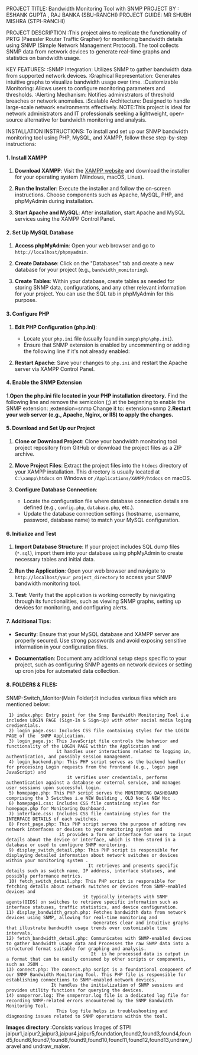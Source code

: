 PROJECT TITLE: Bandwidth Monitoring Tool with SNMP          PROJECT BY : ESHANK GUPTA , RAJ BANKA (SBU-RANCHI)                   PROJECT GUIDE: MR SHUBH MISHRA (STPI-RANCHI)

PROJECT DESCRIPTION :This project aims to replicate the functionality of PRTG (Paessler Router Traffic Grapher) for monitoring bandwidth details using SNMP (Simple Network Management Protocol). 
The tool collects SNMP data from network devices to generate real-time graphs and statistics on bandwidth usage. 

KEY FEATURES:
     :SNMP Integration: Utilizes SNMP to gather bandwidth data from supported network devices.
     :Graphical Representation: Generates intuitive graphs to visualize bandwidth usage over time.
     :Customizable Monitoring: Allows users to configure monitoring parameters and thresholds.
     :Alerting Mechanism: Notifies administrators of threshold breaches or network anomalies.
     :Scalable Architecture: Designed to handle large-scale network environments effectively.
NOTE:This project is ideal for network administrators and IT professionals seeking a lightweight, open-source alternative for bandwidth monitoring and analysis.

INSTALLATION INSTRUCTIONS:
 To install and set up our SNMP bandwidth monitoring tool using PHP, MySQL, and XAMPP, follow these step-by-step instructions:

#### 1. Install XAMPP

1. **Download XAMPP**: Visit the [XAMPP website](https://www.apachefriends.org/index.html) and download the installer for your operating system (Windows, macOS, Linux).
   
2. **Run the Installer**: Execute the installer and follow the on-screen instructions. Choose components such as Apache, MySQL, PHP, and phpMyAdmin during installation.

3. **Start Apache and MySQL**: After installation, start Apache and MySQL services using the XAMPP Control Panel.

#### 2. Set Up MySQL Database

1. **Access phpMyAdmin**: Open your web browser and go to `http://localhost/phpmyadmin`.

2. **Create Database**: Click on the "Databases" tab and create a new database for your project (e.g., `bandwidth_monitoring`).

3. **Create Tables**: Within your database, create tables as needed for storing SNMP data, configurations, and any other relevant information for your project. You can use the SQL tab in phpMyAdmin for this purpose.

#### 3. Configure PHP

1. **Edit PHP Configuration (php.ini)**:
   - Locate your `php.ini` file (usually found in `xampp\php\php.ini`).
   - Ensure that SNMP extension is enabled by uncommenting or adding the following line if it's not already enabled:

2. **Restart Apache**: Save your changes to `php.ini` and restart the Apache server via XAMPP Control Panel.

#### 4. Enable the SNMP Extension

 1.**Open the php.ini file located in your PHP installation directory.**
     Find the following line and remove the semicolon (;) at the beginning to enable the SNMP extension:
       ;extension=snmp
     Change it to:
       extension=snmp
 2.**Restart your web server (e.g., Apache, Nginx, or IIS) to apply the changes.**

#### 5. Download and Set Up our Project

1. **Clone or Download Project**: Clone your bandwidth monitoring tool project repository from GitHub or download the project files as a ZIP archive.

2. **Move Project Files**: Extract the project files into the `htdocs` directory of your XAMPP installation. This directory is usually located at `C:\xampp\htdocs` on Windows or `/Applications/XAMPP/htdocs` on macOS.

3. **Configure Database Connection**: 
   - Locate the configuration file where database connection details are defined (e.g., `config.php`, `database.php`, etc.).
   - Update the database connection settings (hostname, username, password, database name) to match your MySQL configuration.

#### 6. Initialize and Test

1. **Import Database Structure**: If your project includes SQL dump files (`*.sql`), import them into your database using phpMyAdmin to create necessary tables and initial data.

2. **Run the Application**: Open your web browser and navigate to `http://localhost/your_project_directory` to access your SNMP bandwidth monitoring tool.

3. **Test**: Verify that the application is working correctly by navigating through its functionalities, such as viewing SNMP graphs, setting up devices for monitoring, and configuring alerts.

#### 7. Additional Tips:

- **Security**: Ensure that your MySQL database and XAMPP server are properly secured. Use strong passwords and avoid exposing sensitive information in your configuration files.

- **Documentation**: Document any additional setup steps specific to your project, such as configuring SNMP agents on network devices or setting up cron jobs for automated data collection.
 
#### 8. FOLDERS & FILES:
    
  SNMP-Switch_Monitor(Main Folder):It includes various files which are mentioned below:
  
     1) index.php: Entry point for the Snmp Bandwidth Monitoring Tool i.e includes LOGIN PAGE (Sign-In & Sign-Up) with other social media loging credientials.
     2) login_page.css: Includes CSS file containing styles for the LOGIN PAGE of the  SNMP Application.
     3) login_page.js: This JavaScript file controls the behavior and functionality of the LOGIN PAGE within the Application and 
                       it handles user interactions related to logging in, authentication, and possibly session management.
     4) login_backend.php: This PHP script serves as the backend handler for processing Login requests from the frontend (e.g., login page JavaScript) and 
                           it verifies user credentials, performs authentication against a database or external service, and manages user sessions upon successful login.
     5) homepage.php: This PHP script serves the MONITORING DASHBOARD comprising the 3 Swicthes i.e NEW Building , OLD Noc & NEW Noc .
     6) homepage1.css: Includes CSS file containing styles for homepage.php for Monitoring Dashboard.
     7) interface.css: Includes CSS file containing styles for the INTERFACE DETAILS of each switches.
     8) Front_page.php: This PHP script serves the purpose of adding new network interfaces or devices to your monitoring system and 
                        it provides a form or interface for users to input details about the device or interface, which is then stored in a database or used to configure SNMP monitoring.
     9) display_switch_detail.php: This PHP script is responsible for displaying detailed information about network switches or devices within your monitoring system .
                                   It retrieves and presents specific details such as switch name, IP address, interface statuses, and possibly performance metrics.
     10) fetch_switch_detail.php: This PHP script is responsible for fetching details about network switches or devices from SNMP-enabled devices and 
                                 it typically interacts with SNMP agents(OIDS) on switches to retrieve specific information such as interface statuses, traffic statistics, and device configuration.
    11) display_bandwidth_graph.php: Fetches bandwidth data from network devices using SNMP, allowing for real-time monitoring and
                                     Generates clear and intuitive graphs that illustrate bandwidth usage trends over customizable time intervals.
    12) fetch_bandwidth_detail.php: Communicates with SNMP-enabled devices to gather bandwidth usage data and Processes the raw SNMP data into a structured format suitable for graphing and analysis. 
                                    It  is he processed data is output in a format that can be easily consumed by other scripts or components, such as JSON .
    13) connect.php: The connect.php script is a foundational component of our SNMP Bandwidth Monitoring Tool. This PHP file is responsible for establishing connections to SNMP-enabled network devices.
                     It handles the initialization of SNMP sessions and provides utility functions for querying the devices.
    14) snmperror.log: The snmperror.log file is a dedicated log file for recording SNMP-related errors encountered by the SNMP Bandwidth Monitoring Tool. 
                       This log file helps in troubleshooting and diagnosing issues related to SNMP operations within the tool.
     
  **Images directory** :Consists various Images of STPI
    jaipur1,jaipur2,jaipur3,jaipur4,jaipur5,foundation,found2,found3,found4,found5,found6,found7,found8,found9,found10,found11,found12,found13,undraw_laravel and undraw_maker.















